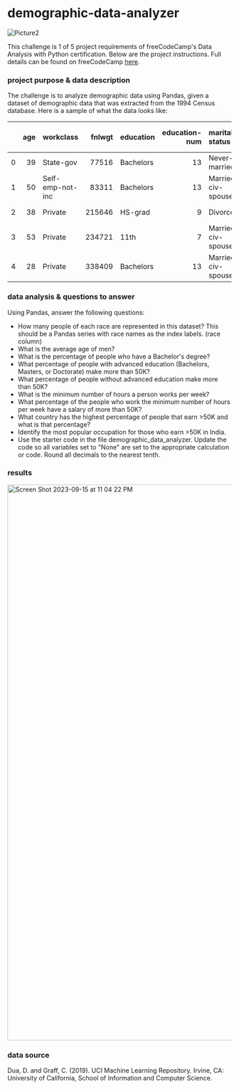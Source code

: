 # demographic-data-analyzer

![Picture2](https://github.com/clangstonhinton/demographic-data-analyzer/assets/44728723/0ff85791-ef2f-4545-b8a8-bccd5487a5cf)

This challenge is 1 of 5 project requirements of freeCodeCamp's Data Analysis with Python certification. Below are the project instructions. Full details can be found on freeCodeCamp [here](https://www.freecodecamp.org/learn/data-analysis-with-python/data-analysis-with-python-projects/demographic-data-analyzer).

### project purpose & data description
The challenge is to analyze demographic data using Pandas, given a dataset of demographic data that was extracted from the 1994 Census database. Here is a sample of what the data looks like:

|    |   age | workclass        |   fnlwgt | education   |   education-num | marital-status     | occupation        | relationship   | race   | sex    |   capital-gain |   capital-loss |   hours-per-week | native-country   | salary   |
|---:|------:|:-----------------|---------:|:------------|----------------:|:-------------------|:------------------|:---------------|:-------|:-------|---------------:|---------------:|-----------------:|:-----------------|:---------|
|  0 |    39 | State-gov        |    77516 | Bachelors   |              13 | Never-married      | Adm-clerical      | Not-in-family  | White  | Male   |           2174 |              0 |               40 | United-States    | <=50K    |
|  1 |    50 | Self-emp-not-inc |    83311 | Bachelors   |              13 | Married-civ-spouse | Exec-managerial   | Husband        | White  | Male   |              0 |              0 |               13 | United-States    | <=50K    |
|  2 |    38 | Private          |   215646 | HS-grad     |               9 | Divorced           | Handlers-cleaners | Not-in-family  | White  | Male   |              0 |              0 |               40 | United-States    | <=50K    |
|  3 |    53 | Private          |   234721 | 11th        |               7 | Married-civ-spouse | Handlers-cleaners | Husband        | Black  | Male   |              0 |              0 |               40 | United-States    | <=50K    |
|  4 |    28 | Private          |   338409 | Bachelors   |              13 | Married-civ-spouse | Prof-specialty    | Wife           | Black  | Female |              0 |              0 |               40 | Cuba             | <=50K    |

### data analysis & questions to answer
Using Pandas, answer the following questions:
  - How many people of each race are represented in this dataset? This should be a Pandas series with race names as the index labels. (race column)
  - What is the average age of men?
  - What is the percentage of people who have a Bachelor's degree?
  - What percentage of people with advanced education (Bachelors, Masters, or Doctorate) make more than 50K?
  - What percentage of people without advanced education make more than 50K?
  - What is the minimum number of hours a person works per week?
  - What percentage of the people who work the minimum number of hours per week have a salary of more than 50K?
  - What country has the highest percentage of people that earn >50K and what is that percentage?
  - Identify the most popular occupation for those who earn >50K in India.
  - Use the starter code in the file demographic_data_analyzer. Update the code so all variables set to "None" are set to the appropriate calculation or code. Round all decimals to the nearest tenth.

### results
<img width="1250" alt="Screen Shot 2023-09-15 at 11 04 22 PM" src="https://github.com/clangstonhinton/demographic-data-analyzer/assets/44728723/14b610f4-aae2-4bd9-9a82-a3376b33cb5f">

### data source
Dua, D. and Graff, C. (2019). UCI Machine Learning Repository. Irvine, CA: University of California, School of Information and Computer Science.

